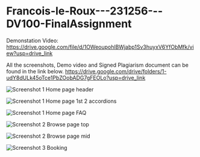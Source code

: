 # Francois-le-Roux---231256---DV100-FinalAssignment

Demonstation Video: https://drive.google.com/file/d/1OWeoupohlBWjabp1Sv3huyxV6YfObMfk/view?usp=drive_link


All the screenshots, Demo video and Signed Plagiarism document can be found in the link below.
https://drive.google.com/drive/folders/1-udY8dULk45oTce1PbZOobADG7gFEOLo?usp=drive_link

![Screenshot 1 Home page header](https://github.com/Franna2/Francois-le-Roux---231256---DV100-FinalAssignment/assets/126235118/14b432eb-9912-471d-ae77-6e508bd9b63d)

![Screenshot 1 Home page 1st 2 accordions](https://github.com/Franna2/Francois-le-Roux---231256---DV100-FinalAssignment/assets/126235118/dd034c44-251a-485e-ac22-62eb8a5880ab)

![Screenshot 1 Home page FAQ](https://github.com/Franna2/Francois-le-Roux---231256---DV100-FinalAssignment/assets/126235118/2831edd3-7ee5-4370-b45c-0a1e3ee952c2)

![Screenshot 2 Browse page top](https://github.com/Franna2/Francois-le-Roux---231256---DV100-FinalAssignment/assets/126235118/b3d73cd7-499b-4913-9692-da32c0caf363)

![Screenshot 2 Browse page mid](https://github.com/Franna2/Francois-le-Roux---231256---DV100-FinalAssignment/assets/126235118/7dd04610-0f12-4393-943a-ded40d4ea1cc)

![Screenshot 3 Booking](https://github.com/Franna2/Francois-le-Roux---231256---DV100-FinalAssignment/assets/126235118/2d768937-9993-403c-a6a5-7fdf9ba97486)

